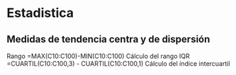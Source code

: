 # Estadistica

## Medidas de tendencia centra y de dispersión
Rango		=MAX(C10:C100)-MIN(C10:C100)			Cálculo del rango
IQR		=CUARTIL(C10:C100,3) - CUARTIL(C10:C100,1)	Cálculo del índice intercuartil

